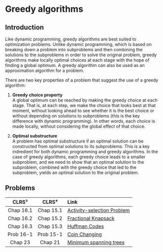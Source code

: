 # Greedy algorithms

## Introduction

Like dynamic programming, greedy algorithms are best suited to optimization problems. Unlike dynamic programming, which is based on breaking down a problem into subproblems and then combining the solutions to the subproblems in order to solve the original problem, greedy algorithms make locally optimal choices at each stage with the hope of finding a global optimum. A greedy algorithm can also be used as an approximation algorithm for a problem.  

There are two key properties of a problem that suggest the use of a greedy algorithm:

1. **Greedy choice property**  
   A global optimum can be reached by making the greedy choice at each stage. That is, at each step, we make the choice that looks best at that moment, without looking ahead to see whether it is the best choice or without depending on solutions to subproblems (this is the key difference with dynamic programming). In other words, each choice is made locally, without considering the global effect of that choice.

2. **Optimal substructure**  
   A problem has optimal substructure if an optimal solution can be constructed from optimal solutions to its subproblems. This is a key indredient for both dynamic programming and greedy algorithms. In the case of greedy algorithms, each greedy choice leads to a smaller subproblem, and we need to show that an optimal solution to the subproblem, combined with the greedy choice that led to the subproblem, yields an optimal solution to the original problem.  

## Problems

| **CLRS³** | **CLRS⁴** | **Link** |
|:---:|:---:|:---|
| Chap 16.1 | Chap 15.1 | [Activity-selection Problem](https://github.com/pl3onasm/AADS/tree/main/algorithms/greedy/activity-selection)
| Chap 16.2 | Chap 15.2 | [Fractional Knapsack](https://github.com/pl3onasm/AADS/tree/main/algorithms/greedy/fract-knapsack)
| Chap 16.3 | Chap 15.3 | [Huffman Codes](https://github.com/pl3onasm/AADS/tree/main/algorithms/greedy/huffman)
| Prob 16-1 | Prob 15-1 | [Coin Changing](https://github.com/pl3onasm/AADS/tree/main/algorithms/greedy/coin-changing)
| Chap 23 | Chap 21 | [Minimum spanning trees](https://github.com/pl3onasm/AADS/tree/main/algorithms/graphs/mst)

